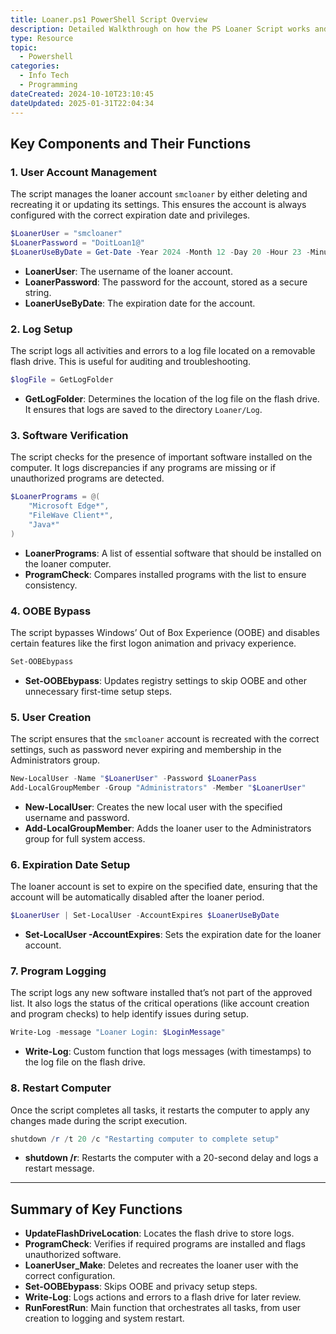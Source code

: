 ```yaml
---
title: Loaner.ps1 PowerShell Script Overview
description: Detailed Walkthrough on how the PS Loaner Script works and how to use it.
type: Resource
topic:
  - Powershell
categories:
  - Info Tech
  - Programming
dateCreated: 2024-10-10T23:10:45
dateUpdated: 2025-01-31T22:04:34
---
```

## Key Components and Their Functions

### 1. **User Account Management**
The script manages the loaner account `smcloaner` by either deleting and recreating it or updating its settings. This ensures the account is always configured with the correct expiration date and privileges.

```powershell
$LoanerUser = "smcloaner"
$LoanerPassword = "DoitLoan1@"
$LoanerUseByDate = Get-Date -Year 2024 -Month 12 -Day 20 -Hour 23 -Minute 59 -Second 00
```

- **LoanerUser**: The username of the loaner account.
- **LoanerPassword**: The password for the account, stored as a secure string.
- **LoanerUseByDate**: The expiration date for the account.

### 2. **Log Setup**
The script logs all activities and errors to a log file located on a removable flash drive. This is useful for auditing and troubleshooting.

```powershell
$logFile = GetLogFolder
```

- **GetLogFolder**: Determines the location of the log file on the flash drive. It ensures that logs are saved to the directory `Loaner/Log`.

### 3. **Software Verification**
The script checks for the presence of important software installed on the computer. It logs discrepancies if any programs are missing or if unauthorized programs are detected.

```powershell
$LoanerPrograms = @(
    "Microsoft Edge*",
    "FileWave Client*",
    "Java*"
)
```

- **LoanerPrograms**: A list of essential software that should be installed on the loaner computer.
- **ProgramCheck**: Compares installed programs with the list to ensure consistency.

### 4. **OOBE Bypass**
The script bypasses Windows’ Out of Box Experience (OOBE) and disables certain features like the first logon animation and privacy experience.

```powershell
Set-OOBEbypass
```

- **Set-OOBEbypass**: Updates registry settings to skip OOBE and other unnecessary first-time setup steps.

### 5. **User Creation**
The script ensures that the `smcloaner` account is recreated with the correct settings, such as password never expiring and membership in the Administrators group.

```powershell
New-LocalUser -Name "$LoanerUser" -Password $LoanerPass
Add-LocalGroupMember -Group "Administrators" -Member "$LoanerUser"
```

- **New-LocalUser**: Creates the new local user with the specified username and password.
- **Add-LocalGroupMember**: Adds the loaner user to the Administrators group for full system access.

### 6. **Expiration Date Setup**
The loaner account is set to expire on the specified date, ensuring that the account will be automatically disabled after the loaner period.

```powershell
$LoanerUser | Set-LocalUser -AccountExpires $LoanerUseByDate
```

- **Set-LocalUser -AccountExpires**: Sets the expiration date for the loaner account.

### 7. **Program Logging**
The script logs any new software installed that’s not part of the approved list. It also logs the status of the critical operations (like account creation and program checks) to help identify issues during setup.

```powershell
Write-Log -message "Loaner Login: $LoginMessage"
```

- **Write-Log**: Custom function that logs messages (with timestamps) to the log file on the flash drive.

### 8. **Restart Computer**
Once the script completes all tasks, it restarts the computer to apply any changes made during the script execution.

```powershell
shutdown /r /t 20 /c "Restarting computer to complete setup"
```

- **shutdown /r**: Restarts the computer with a 20-second delay and logs a restart message.

---

## Summary of Key Functions

- **UpdateFlashDriveLocation**: Locates the flash drive to store logs.
- **ProgramCheck**: Verifies if required programs are installed and flags unauthorized software.
- **LoanerUser_Make**: Deletes and recreates the loaner user with the correct configuration.
- **Set-OOBEbypass**: Skips OOBE and privacy setup steps.
- **Write-Log**: Logs actions and errors to a flash drive for later review.
- **RunForestRun**: Main function that orchestrates all tasks, from user creation to logging and system restart.
